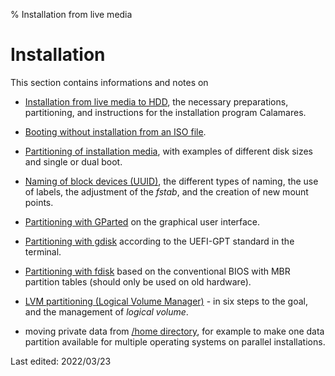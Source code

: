 % Installation from live media

# Installation

This section contains informations and notes on

+ [Installation from live media to HDD](0301-hd-install_en.md#installation-on-hdd), the necessary preparations, partitioning, and instructions for the installation program Calamares.

+ [Booting without installation from an ISO file](0302-hd-ins-fromiso_en.md#boot-from-iso-file).

+ [Partitioning of installation media](0310-part-size-examp_en.md#partitioning-of-installation-media), with examples of different disk sizes and single or dual boot.

+ [Naming of block devices (UUID)](0311-part-uuid_en.md#uuid---naming-of-block-devices), the different types of naming, the use of labels, the adjustment of the *fstab*, and the creation of new mount points.

+ [Partitioning with GParted](0312-part-gparted_en.md#partitioning-with-gparted) on the graphical user interface.

+ [Partitioning with gdisk](0313-part-gdisk_en.md#partitioning-with-gdisk) according to the UEFI-GPT standard in the terminal.

+ [Partitioning with fdisk](0314-part-cfdisk_en.md#partitioning-with-fdisk) based on the conventional BIOS with MBR partition tables (should only be used on old hardware).

+ [LVM partitioning (Logical Volume Manager)](0315-part-lvm_en.md#lvm-partitioning---logical-volume-manager) - in six steps to the goal, and the management of *logical volume*.

+ moving private data from [/home directory](0316-home-move_en.md#move-the-home-directory), for example to make one data partition available for multiple operating systems on parallel installations.


<div id="rev">Last edited: 2022/03/23</div>
